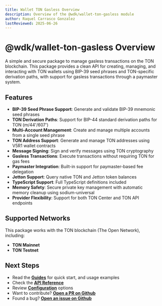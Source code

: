 ```yaml
---
title: Wallet TON Gasless Overview
description: Overview of the @wdk/wallet-ton-gasless module
author: Raquel Carrasco Gonzalez
lastReviewed: 2025-06-26
---
```


# @wdk/wallet-ton-gasless Overview

A simple and secure package to manage gasless transactions on the TON blockchain. This package provides a clean API for creating, managing, and interacting with TON wallets using BIP-39 seed phrases and TON-specific derivation paths, with support for gasless transactions through a paymaster system.


## Features

- **BIP-39 Seed Phrase Support**: Generate and validate BIP-39 mnemonic seed phrases
- **TON Derivation Paths**: Support for BIP-44 standard derivation paths for TON (m/44'/607')
- **Multi-Account Management**: Create and manage multiple accounts from a single seed phrase
- **TON Address Support**: Generate and manage TON addresses using V5R1 wallet contracts
- **Message Signing**: Sign and verify messages using TON cryptography
- **Gasless Transactions**: Execute transactions without requiring TON for gas fees
- **Paymaster Integration**: Built-in support for paymaster-based fee delegation
- **Jetton Support**: Query native TON and Jetton token balances
- **TypeScript Support**: Full TypeScript definitions included
- **Memory Safety**: Secure private key management with automatic memory cleanup using sodium-universal
- **Provider Flexibility**: Support for both TON Center and TON API endpoints

## Supported Networks

This package works with the TON blockchain (The Open Network), including:

- **TON Mainnet**
- **TON Testnet**

## Next Steps

- Read the **[Guides](guides.md)** for quick start, and usage examples
- Check the **[API Reference](api-reference.md)**
- Review **[Configuration](configuration.md)** options
- Want to contribute? **[Open a PR on Github](https://github.com/tetherto/wdk-wallet-ton-gasless)**
- Found a bug? **[Open an issue on Github](https://github.com/tetherto/wdk-wallet-ton-gasless/issues)** 

